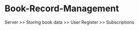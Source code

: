 # Book-Record-Management

Server >> Storing book data
       >> User Register
       >> Subscriptions
